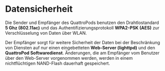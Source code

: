 # Datensicherheit

Die Sender und Empfänger des QuattroPods benutzen den Drahtlostandard **5 Ghz (802.11ac)** und das Authentifizierungsprotokoll **WPA2-PSK (AES)** zur Verschlüsselung von Daten über WLAN.

Der Empfänger sorgt für weitere Sicherheit der Daten bei der Beschränkung von Diensten auf nur einen eingebetteten **Web-Server (lighttpd)** und den **QuattroPod Softwaredienst**. Änderungen, die am Empfänger vom Benutzer über den Web-Server vorgenommen werden, werden in einem nichtflüchtigen NAND-Flash dauerhaft gespeichert.